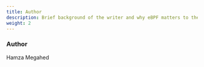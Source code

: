 ```yaml
---
title: Author
description: Brief background of the writer and why eBPF matters to them.
weight: 2
---
```


### Author

Hamza Megahed